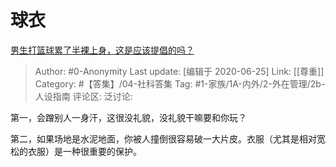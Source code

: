 # 球衣
[男生打篮球累了半裸上身，这是应该提倡的吗？](https://www.zhihu.com/question/390201707/answer/1274914886)

> Author: #0-Anonymity
> Last update: [编辑于 2020-06-25]
> Link: [[尊重]]
> Category: #【答集】/04-社科答集
> Tag: #1-家族/1A-内外/2-外在管理/2b-人设指南
> 评论区:
> 泛讨论:

第一，会蹭别人一身汗，这很没礼貌，没礼貌干嘛要和你玩？

第二，如果场地是水泥地面，你被人撞倒很容易破一大片皮。衣服（尤其是相对宽松的衣服）是一种很重要的保护。
